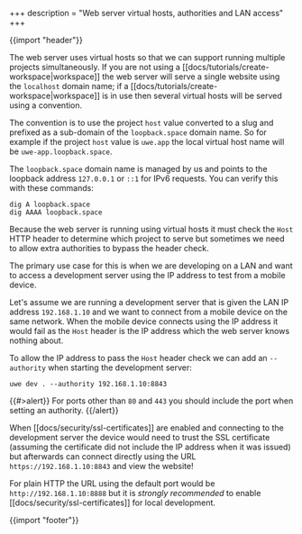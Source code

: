 +++
description = "Web server virtual hosts, authorities and LAN access"
+++

{{import "header"}}

The web server uses virtual hosts so that we can support running multiple projects simultaneously. If you are not using a [[docs/tutorials/create-workspace|workspace]] the web server will serve a single website using the `localhost` domain name; if a [[docs/tutorials/create-workspace|workspace]] is in use then several virtual hosts will be served using a convention.

The convention is to use the project `host` value converted to a slug and prefixed as a sub-domain of the `loopback.space` domain name. So for example if the project `host` value is `uwe.app` the local virtual host name will be `uwe-app.loopback.space`.

The `loopback.space` domain name is managed by us and points to the loopback address `127.0.0.1` or `::1` for IPv6 requests. You can verify this with these commands:

```
dig A loopback.space
dig AAAA loopback.space
```

Because the web server is running using virtual hosts it must check the `Host` HTTP header to determine which project to serve but sometimes we need to allow extra authorities to bypass the header check.

The primary use case for this is when we are developing on a LAN and want to access a development server using the IP address to test from a mobile device.

Let's assume we are running a development server that is given the LAN IP address `192.168.1.10` and we want to connect from a mobile device on the same network. When the mobile device connects using the IP address it would fail as the `Host` header is the IP address which the web server knows nothing about.

To allow the IP address to pass the `Host` header check we can add an `--authority` when starting the development server:

```
uwe dev . --authority 192.168.1.10:8843
```

{{#>alert}}
For ports other than `80` and `443` you should include the port when setting an authority.
{{/alert}}

When [[docs/security/ssl-certificates]] are enabled and connecting to the development server the device would need to trust the SSL certificate (assuming the certificate did not include the IP address when it was issued) but afterwards can connect directly using the URL `https://192.168.1.10:8843` and view the website!

For plain HTTP the URL using the default port would be `http://192.168.1.10:8888` but it is *strongly recommended* to enable [[docs/security/ssl-certificates]] for local development.

{{import "footer"}}
